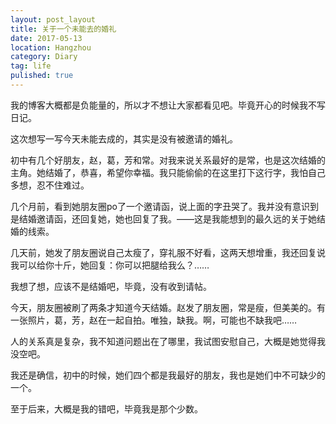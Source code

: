 ```yaml
---
layout: post_layout
title: 关于一个未能去的婚礼
date: 2017-05-13
location: Hangzhou
category: Diary
tag: life
pulished: true
---
```


我的博客大概都是负能量的，所以才不想让大家都看见吧。毕竟开心的时候我不写日记。

这次想写一写今天未能去成的，其实是没有被邀请的婚礼。

初中有几个好朋友，赵，葛，芳和常。对我来说关系最好的是常，也是这次结婚的主角。她结婚了，恭喜，希望你幸福。我只能偷偷的在这里打下这行字，我怕自己多想，忍不住难过。

几个月前，看到她朋友圈po了一个邀请函，说上面的字丑哭了。我并没有意识到是结婚邀请函，还回复她，她也回复了我。——这是我能想到的最久远的关于她结婚的线索。

几天前，她发了朋友圈说自己太瘦了，穿礼服不好看，这两天想增重，我还回复说我可以给你十斤，她回复：你可以把腿给我么？……

我想了想，应该不是结婚吧，毕竟，没有收到请帖。

今天，朋友圈被刷了两条才知道今天结婚。赵发了朋友圈，常是瘦，但美美的。有一张照片，葛，芳，赵在一起自拍。唯独，缺我。啊，可能也不缺我吧……

人的关系真是复杂，我不知道问题出在了哪里，我试图安慰自己，大概是她觉得我没空吧。

我还是确信，初中的时候，她们四个都是我最好的朋友，我也是她们中不可缺少的一个。

至于后来，大概是我的错吧，毕竟我是那个少数。